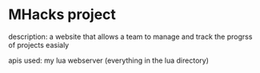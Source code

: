 MHacks project
=========
description: a website that allows a team to manage and track the progrss of projects easialy

apis used: my lua webserver (everything in the lua directory)